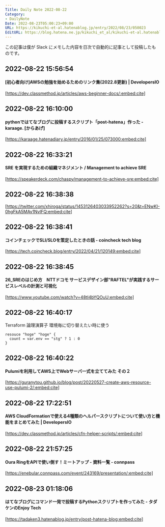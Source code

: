```yaml
---
Title: Daily Note 2022-08-22
Category:
- DailyNote
Date: 2022-08-23T05:00:23+09:00
URL: https://kikuchi-et-al.hatenablog.jp/entry/2022/08/23/050023
EditURL: https://blog.hatena.ne.jp/kikuchi_et_al/kikuchi-et-al.hatenablog.jp/atom/entry/4207112889911101970
---
```


この記事は僕が Slack にメモした内容を日次で自動的に記事として投稿したものです。

## 2022-08-22 15:56:54


#### [初心者向け]AWSの勉強を始めるためのリンク集(2022.8更新) | DevelopersIO


[https://dev.classmethod.jp/articles/aws-beginner-docs/:embed:cite]


## 2022-08-22 16:10:00


#### pythonではてなブログに投稿するスクリプト「post-hatena」作った - karaage. [からあげ]


[https://karaage.hatenadiary.jp/entry/2016/01/25/073000:embed:cite]


## 2022-08-22 16:33:21


#### SRE を実現するための組織マネジメント / Management to achieve SRE


[https://speakerdeck.com/chaspy/management-to-achieve-sre:embed:cite]


## 2022-08-22 16:38:38


[https://twitter.com/xhiroga/status/1453126403033952262?s=20&t=ENwKI-0hgFkA5MAv1NvlFQ:embed:cite]


## 2022-08-22 16:38:41


#### コインチェックでSLI/SLOを策定したときの話 - coincheck tech blog


[https://tech.coincheck.blog/entry/2022/04/21/120149:embed:cite]


## 2022-08-22 16:38:45


#### 26_SREのはじめ方　NTTドコモ サービスデザイン部"RAFTEL"が実践するサービスレベルの計測と可視化


[https://www.youtube.com/watch?v=48tI4bYQOuU:embed:cite]


## 2022-08-22 16:40:17

Terraform 論理演算子
環境毎に切り替えたい時に使う


```
resouce "hoge" "hoge" {
  count = var.env == "stg" ? 1 : 0 
}
```


## 2022-08-22 16:40:22


#### Pulumiを利用してAWS上でWebサーバ一式を立ててみた その２


[https://guranytou.github.io/blog/post/20220527-create-aws-resource-use-pulumi-2/:embed:cite]


## 2022-08-22 17:22:51


#### AWS CloudFormationで使える4種類のヘルパースクリプトについて使い方と機能をまとめてみた | DevelopersIO


[https://dev.classmethod.jp/articles/cfn-helper-scripts/:embed:cite]


## 2022-08-22 21:57:25


#### Oura RingをAPIで使い倒す！ミートアップ - 資料一覧 - connpass


[https://enebular.connpass.com/event/243169/presentation/:embed:cite]


## 2022-08-23 01:18:06


#### はてなブログにコマンド一発で投稿するPythonスクリプトを作ってみた - タダケンのEnjoy Tech


[https://tadaken3.hatenablog.jp/entry/post-hatena-blog:embed:cite]


